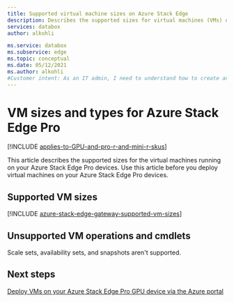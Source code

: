 ```yaml
---
title: Supported virtual machine sizes on Azure Stack Edge 
description: Describes the supported sizes for virtual machines (VMs) on an Azure Stack Edge Pro device.
services: databox
author: alkohli

ms.service: databox
ms.subservice: edge
ms.topic: conceptual
ms.date: 05/12/2021
ms.author: alkohli
#Customer intent: As an IT admin, I need to understand how to create and manage virtual machines (VMs) on my Azure Stack Edge Pro device by using APIs, so that I can efficiently manage my VMs. 
---
```


# VM sizes and types for Azure Stack Edge Pro 

[!INCLUDE [applies-to-GPU-and-pro-r-and-mini-r-skus](../../includes/azure-stack-edge-applies-to-gpu-pro-r-mini-r-sku.md)]

This article describes the supported sizes for the virtual machines running on your Azure Stack Edge Pro devices. Use this article before you deploy virtual machines on your Azure Stack Edge Pro devices.

## Supported VM sizes

[!INCLUDE [azure-stack-edge-gateway-supported-vm-sizes](../../includes/azure-stack-edge-gateway-supported-vm-sizes.md)]


## Unsupported VM operations and cmdlets

Scale sets, availability sets, and snapshots aren't supported.

## Next steps

[Deploy VMs on your Azure Stack Edge Pro GPU device via the Azure portal](azure-stack-edge-gpu-deploy-virtual-machine-portal.md)
